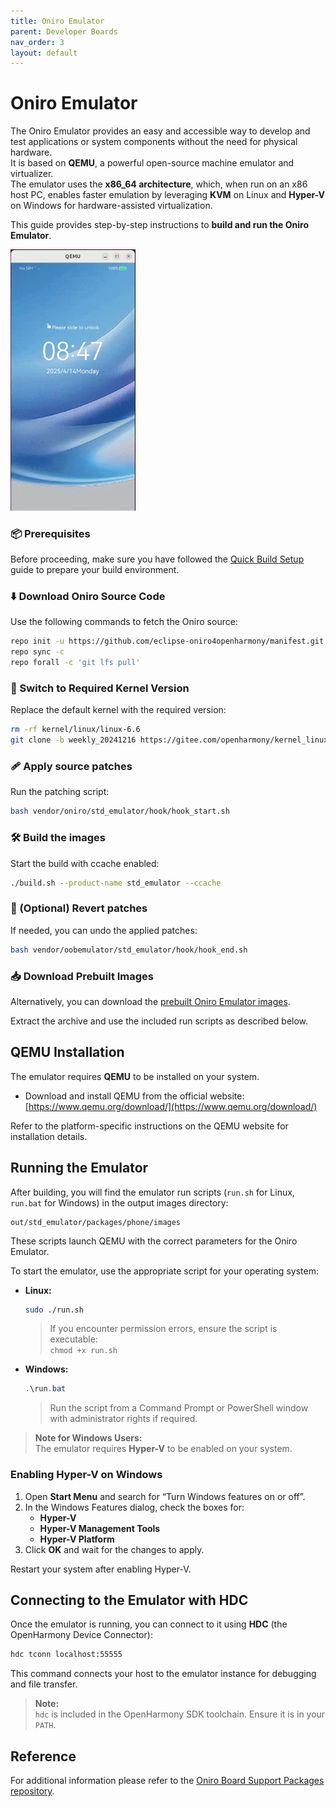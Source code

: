 ```yaml
---
title: Oniro Emulator
parent: Developer Boards
nav_order: 3
layout: default
---
```


# Oniro Emulator

The Oniro Emulator provides an easy and accessible way to develop and test applications or system components without the need for physical hardware.  
It is based on **QEMU**, a powerful open-source machine emulator and virtualizer.  
The emulator uses the **x86_64 architecture**, which, when run on an x86 host PC, enables faster emulation by leveraging **KVM** on Linux and **Hyper-V** on Windows for hardware-assisted virtualization.

This guide provides step-by-step instructions to **build and run the Oniro Emulator**.

<img src="images/oniro_qemu.gif" alt="Oniro Emulator" width="200"/>

### 📦 Prerequisites

Before proceeding, make sure you have followed the [Quick Build Setup](/device-development/building-oniro.html) guide to prepare your build environment.

### ⬇️ Download Oniro Source Code

Use the following commands to fetch the Oniro source:

```bash
repo init -u https://github.com/eclipse-oniro4openharmony/manifest.git -b OpenHarmony-5.0.2-Release -m oniro.xml --no-repo-verify
repo sync -c
repo forall -c 'git lfs pull'
```

### 🧰 Switch to Required Kernel Version

Replace the default kernel with the required version:

```bash
rm -rf kernel/linux/linux-6.6
git clone -b weekly_20241216 https://gitee.com/openharmony/kernel_linux_6.6.git kernel/linux/linux-6.6 --depth=1
```

### 🩹 Apply source patches

Run the patching script:

```bash
bash vendor/oniro/std_emulator/hook/hook_start.sh
```

### 🛠️ Build the images

Start the build with ccache enabled:

```bash
./build.sh --product-name std_emulator --ccache
```

### 🔄 (Optional) Revert patches

If needed, you can undo the applied patches:

```bash
bash vendor/oobemulator/std_emulator/hook/hook_end.sh
```

### 📥 Download Prebuilt Images

Alternatively, you can download the [prebuilt Oniro Emulator images](https://github.com/eclipse-oniro4openharmony/device_board_oniro/releases/latest/download/oniro_emulator.zip). 

Extract the archive and use the included run scripts as described below.

## QEMU Installation

The emulator requires **QEMU** to be installed on your system.

- Download and install QEMU from the official website:  
  [https://www.qemu.org/download/](https://www.qemu.org/download/)

Refer to the platform-specific instructions on the QEMU website for installation details.

## Running the Emulator

After building, you will find the emulator run scripts (`run.sh` for Linux, `run.bat` for Windows) in the output images directory:

```
out/std_emulator/packages/phone/images
```

These scripts launch QEMU with the correct parameters for the Oniro Emulator.

To start the emulator, use the appropriate script for your operating system:

- **Linux:**  
  ```bash
  sudo ./run.sh
  ```
  > If you encounter permission errors, ensure the script is executable:  
  > `chmod +x run.sh`

- **Windows:**  
  ```powershell
  .\run.bat
  ```
  > Run the script from a Command Prompt or PowerShell window with administrator rights if required.

> **Note for Windows Users:**  
> The emulator requires **Hyper-V** to be enabled on your system.

### Enabling Hyper-V on Windows

1. Open **Start Menu** and search for “Turn Windows features on or off”.
2. In the Windows Features dialog, check the boxes for:
   - **Hyper-V**
   - **Hyper-V Management Tools**
   - **Hyper-V Platform**
3. Click **OK** and wait for the changes to apply.

Restart your system after enabling Hyper-V.

## Connecting to the Emulator with HDC

Once the emulator is running, you can connect to it using **HDC** (the OpenHarmony Device Connector):

```bash
hdc tconn localhost:55555
```

This command connects your host to the emulator instance for debugging and file transfer.

> **Note:**  
> `hdc` is included in the OpenHarmony SDK toolchain. Ensure it is in your `PATH`.

## Reference

For additional information please refer to the [Oniro Board Support Packages repository](https://github.com/eclipse-oniro4openharmony/device_board_oniro).
